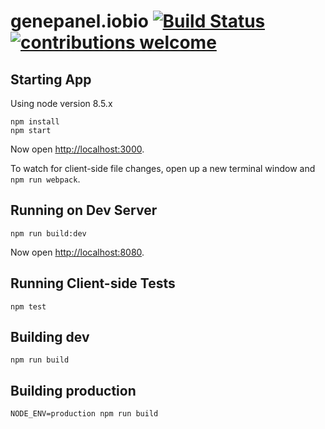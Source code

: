 # genepanel.iobio [![Build Status](https://travis-ci.org/iobio/genepanel.iobio.svg?branch=master)](https://travis-ci.org/iobio/genepanel.iobio)  [![contributions welcome](https://img.shields.io/badge/contributions-welcome-brightgreen.svg?style=flat)](https://github.com/dwyl/esta/issues)

## Starting App

Using node version 8.5.x

```
npm install
npm start
```

Now open [http://localhost:3000](http://localhost:3000).

To watch for client-side file changes, open up a new terminal window and `npm run webpack`.

## Running on Dev Server

```
npm run build:dev
```
Now open [http://localhost:8080](http://localhost:8080).

## Running Client-side Tests

`npm test`

## Building dev

`npm run build`

## Building production

`NODE_ENV=production npm run build`
